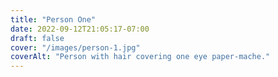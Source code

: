 ```yaml
---
title: "Person One"
date: 2022-09-12T21:05:17-07:00
draft: false
cover: "/images/person-1.jpg"
coverAlt: "Person with hair covering one eye paper-mache."
---
```


